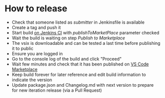# How to release

- Check that someone listed as _submitter_ in Jenkinsfile is available
- Create a tag and push it
- Start build [on Jenkins CI](https://dev-platform-jenkins.rhev-ci-vms.eng.rdu2.redhat.com/view/VS%20Code/job/vscode-datavirt-extension-pack-release/) with _publishToMarketPlace_ parameter checked
- Wait the build is waiting on step _Publish to Marketplace_
- The vsix is downloadable and can be tested a last time before publishing it to public
- Ensure you are logged in
- Go to the console log of the build and click "Proceed"
- Wait few minutes and check that it has been published on [VS Code Marketplace](https://marketplace.visualstudio.com/items?itemName=redhat.datavirt-extension-pack)
- Keep build forever for later reference and edit build information to indicate the version
- Update package.json and Changelog.md with next version to prepare for new iteration release (via a Pull Request)

